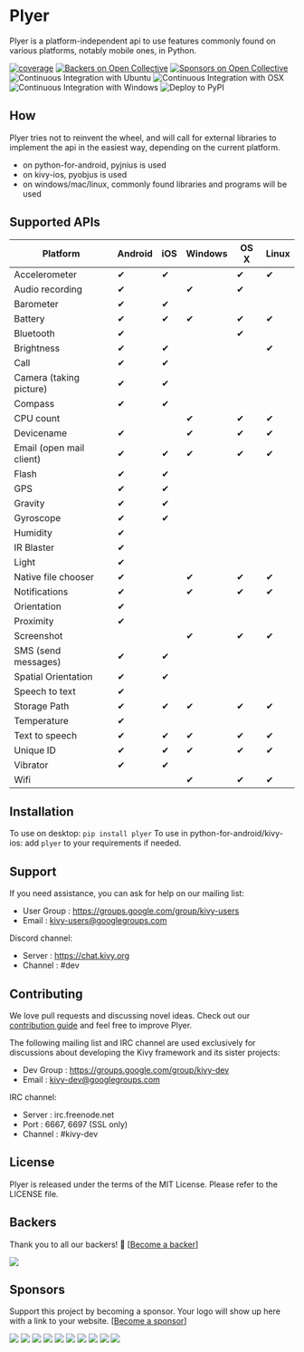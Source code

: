 # Plyer

Plyer is a platform-independent api to use features commonly found on various
platforms, notably mobile ones, in Python.

[![coverage](https://coveralls.io/repos/kivy/plyer/badge.svg?branch=master)](https://coveralls.io/r/kivy/plyer?branch=master)
[![Backers on Open Collective](https://opencollective.com/kivy/backers/badge.svg)](#backers)
[![Sponsors on Open Collective](https://opencollective.com/kivy/sponsors/badge.svg)](#sponsors)
![Continuous Integration with Ubuntu](https://github.com/kivy/plyer/workflows/Continuous%20Integration%20with%20Ubuntu/badge.svg)
![Continuous Integration with OSX](https://github.com/kivy/plyer/workflows/Continuous%20Integration%20with%20OSX/badge.svg)
![Continuous Integration with Windows](https://github.com/kivy/plyer/workflows/Continuous%20Integration%20with%20Windows/badge.svg)
![Deploy to PyPI](https://github.com/kivy/plyer/workflows/Deploy%20to%20PyPI/badge.svg)


## How

Plyer tries not to reinvent the wheel, and will call for external libraries to
implement the api in the easiest way, depending on the current platform.

- on python-for-android, pyjnius is used
- on kivy-ios, pyobjus is used
- on windows/mac/linux, commonly found libraries and programs will be used


## Supported APIs

| Platform                       | Android | iOS | Windows | OS X | Linux |
| ------------------------------ | ------- | --- | ------- | ---- | ----- |
| Accelerometer                  | ✔       | ✔   |         | ✔    | ✔     |
| Audio recording                | ✔       |     | ✔       | ✔    |       |
| Barometer                      | ✔       | ✔   |         |      |       |
| Battery                        | ✔       | ✔   | ✔       | ✔    | ✔     |
| Bluetooth                      | ✔       |     |         | ✔    |       |
| Brightness                     | ✔       | ✔   |         |      | ✔     |
| Call                           | ✔       | ✔   |         |      |       |
| Camera (taking picture)        | ✔       | ✔   |         |      |       |
| Compass                        | ✔       | ✔   |         |      |       |
| CPU count                      |         |     | ✔       | ✔    | ✔     |
| Devicename                     | ✔       |     | ✔       | ✔    | ✔     |
| Email (open mail client)       | ✔       | ✔   | ✔       | ✔    | ✔     |
| Flash                          | ✔       | ✔   |         |      |       |
| GPS                            | ✔       | ✔   |         |      |       |
| Gravity                        | ✔       | ✔   |         |      |       |
| Gyroscope                      | ✔       | ✔   |         |      |       |
| Humidity                       | ✔       |     |         |      |       |
| IR Blaster                     | ✔       |     |         |      |       |
| Light                          | ✔       |     |         |      |       |
| Native file chooser            | ✔       |     | ✔       | ✔    | ✔     |
| Notifications                  | ✔       |     | ✔       | ✔    | ✔     |
| Orientation                    | ✔       |     |         |      |       |
| Proximity                      | ✔       |     |         |      |       |
| Screenshot                     |         |     | ✔       | ✔    | ✔     |
| SMS (send messages)            | ✔       | ✔   |         |      |       |
| Spatial Orientation            | ✔       | ✔   |         |      |       |
| Speech to text                 | ✔       |     |         |      |       |
| Storage Path                   | ✔       | ✔   | ✔       | ✔    | ✔     |
| Temperature                    | ✔       |     |         |      |       |
| Text to speech                 | ✔       | ✔   | ✔       | ✔    | ✔     |
| Unique ID                      | ✔       | ✔   | ✔       | ✔    | ✔     |
| Vibrator                       | ✔       | ✔   |         |      |       |
| Wifi                           |         |     | ✔       | ✔    | ✔     |


## Installation

To use on desktop: `pip install plyer`
To use in python-for-android/kivy-ios: add `plyer` to your requirements if needed.

## Support

If you need assistance, you can ask for help on our mailing list:

* User Group : https://groups.google.com/group/kivy-users
* Email      : kivy-users@googlegroups.com

Discord channel:

* Server     : https://chat.kivy.org
* Channel    : #dev


## Contributing

We love pull requests and discussing novel ideas. Check out our
[contribution guide](http://kivy.org/docs/contribute.html) and
feel free to improve Plyer.

The following mailing list and IRC channel are used exclusively for
discussions about developing the Kivy framework and its sister projects:

* Dev Group : https://groups.google.com/group/kivy-dev
* Email     : kivy-dev@googlegroups.com

IRC channel:

* Server  : irc.freenode.net
* Port    : 6667, 6697 (SSL only)
* Channel : #kivy-dev


## License

Plyer is released under the terms of the MIT License. Please refer to the
LICENSE file.


## Backers

Thank you to all our backers! 🙏 [[Become a backer](https://opencollective.com/kivy#backer)]

<a href="https://opencollective.com/kivy#backers" target="_blank"><img src="https://opencollective.com/kivy/backers.svg?width=890"></a>


## Sponsors

Support this project by becoming a sponsor. Your logo will show up here with a link to your website. [[Become a sponsor](https://opencollective.com/kivy#sponsor)]

<a href="https://opencollective.com/kivy/sponsor/0/website" target="_blank"><img src="https://opencollective.com/kivy/sponsor/0/avatar.svg"></a>
<a href="https://opencollective.com/kivy/sponsor/1/website" target="_blank"><img src="https://opencollective.com/kivy/sponsor/1/avatar.svg"></a>
<a href="https://opencollective.com/kivy/sponsor/2/website" target="_blank"><img src="https://opencollective.com/kivy/sponsor/2/avatar.svg"></a>
<a href="https://opencollective.com/kivy/sponsor/3/website" target="_blank"><img src="https://opencollective.com/kivy/sponsor/3/avatar.svg"></a>
<a href="https://opencollective.com/kivy/sponsor/4/website" target="_blank"><img src="https://opencollective.com/kivy/sponsor/4/avatar.svg"></a>
<a href="https://opencollective.com/kivy/sponsor/5/website" target="_blank"><img src="https://opencollective.com/kivy/sponsor/5/avatar.svg"></a>
<a href="https://opencollective.com/kivy/sponsor/6/website" target="_blank"><img src="https://opencollective.com/kivy/sponsor/6/avatar.svg"></a>
<a href="https://opencollective.com/kivy/sponsor/7/website" target="_blank"><img src="https://opencollective.com/kivy/sponsor/7/avatar.svg"></a>
<a href="https://opencollective.com/kivy/sponsor/8/website" target="_blank"><img src="https://opencollective.com/kivy/sponsor/8/avatar.svg"></a>
<a href="https://opencollective.com/kivy/sponsor/9/website" target="_blank"><img src="https://opencollective.com/kivy/sponsor/9/avatar.svg"></a>
